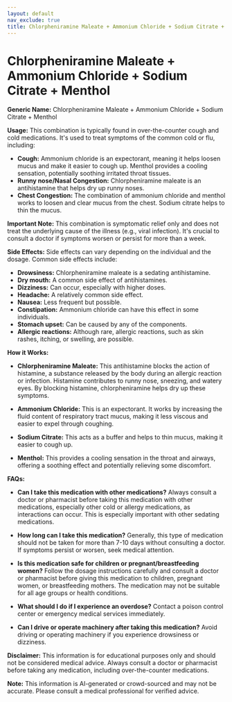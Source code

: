```yaml
---
layout: default
nav_exclude: true
title: Chlorpheniramine Maleate + Ammonium Chloride + Sodium Citrate + Menthol
---
```


# Chlorpheniramine Maleate + Ammonium Chloride + Sodium Citrate + Menthol

**Generic Name:** Chlorpheniramine Maleate + Ammonium Chloride + Sodium Citrate + Menthol

**Usage:** This combination is typically found in over-the-counter cough and cold medications.  It's used to treat symptoms of the common cold or flu, including:

* **Cough:** Ammonium chloride is an expectorant, meaning it helps loosen mucus and make it easier to cough up.  Menthol provides a cooling sensation, potentially soothing irritated throat tissues.
* **Runny nose/Nasal Congestion:** Chlorpheniramine maleate is an antihistamine that helps dry up runny noses.
* **Chest Congestion:** The combination of ammonium chloride and menthol works to loosen and clear mucus from the chest.  Sodium citrate helps to thin the mucus.

**Important Note:** This combination is symptomatic relief only and does not treat the underlying cause of the illness (e.g., viral infection).  It's crucial to consult a doctor if symptoms worsen or persist for more than a week.


**Side Effects:** Side effects can vary depending on the individual and the dosage. Common side effects include:

* **Drowsiness:** Chlorpheniramine maleate is a sedating antihistamine.
* **Dry mouth:** A common side effect of antihistamines.
* **Dizziness:** Can occur, especially with higher doses.
* **Headache:**  A relatively common side effect.
* **Nausea:** Less frequent but possible.
* **Constipation:**  Ammonium chloride can have this effect in some individuals.
* **Stomach upset:**  Can be caused by any of the components.
* **Allergic reactions:** Although rare, allergic reactions, such as skin rashes, itching, or swelling, are possible.


**How it Works:**

* **Chlorpheniramine Maleate:** This antihistamine blocks the action of histamine, a substance released by the body during an allergic reaction or infection. Histamine contributes to runny nose, sneezing, and watery eyes. By blocking histamine, chlorpheniramine helps dry up these symptoms.

* **Ammonium Chloride:** This is an expectorant. It works by increasing the fluid content of respiratory tract mucus, making it less viscous and easier to expel through coughing.

* **Sodium Citrate:** This acts as a buffer and helps to thin mucus, making it easier to cough up.

* **Menthol:** This provides a cooling sensation in the throat and airways, offering a soothing effect and potentially relieving some discomfort.


**FAQs:**

* **Can I take this medication with other medications?**  Always consult a doctor or pharmacist before taking this medication with other medications, especially other cold or allergy medications, as interactions can occur.  This is especially important with other sedating medications.

* **How long can I take this medication?**  Generally, this type of medication should not be taken for more than 7-10 days without consulting a doctor.  If symptoms persist or worsen, seek medical attention.

* **Is this medication safe for children or pregnant/breastfeeding women?**  Follow the dosage instructions carefully and consult a doctor or pharmacist before giving this medication to children, pregnant women, or breastfeeding mothers.  The medication may not be suitable for all age groups or health conditions.

* **What should I do if I experience an overdose?**  Contact a poison control center or emergency medical services immediately.

* **Can I drive or operate machinery after taking this medication?**  Avoid driving or operating machinery if you experience drowsiness or dizziness.


**Disclaimer:** This information is for educational purposes only and should not be considered medical advice.  Always consult a doctor or pharmacist before taking any medication, including over-the-counter medications.


**Note:** This information is AI-generated or crowd-sourced and may not be accurate. Please consult a medical professional for verified advice.